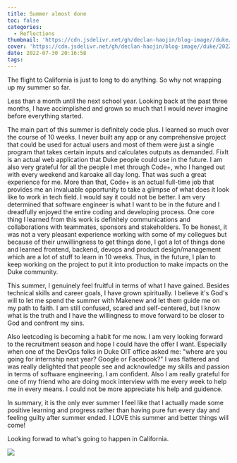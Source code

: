 ```yaml
---
title: Summer almost done
toc: false
categories:
  - Reflections
thumbnail: 'https://cdn.jsdelivr.net/gh/declan-haojin/blog-image//duke/20220731013547.png'
cover: 'https://cdn.jsdelivr.net/gh/declan-haojin/blog-image//duke/20220731013547.png'
date: 2022-07-30 20:16:58
tags:
---
```


The flight to California is just to long to do anything. So why not wrapping up my summer so far.

<!--more-->

Less than a month until the next school year. Looking back at the past three months, I have accimplished and grown so much that I would never imagine before everything started.

The main part of this summer is definitely code plus. I learned so much over the course of 10 weeks. I never built any app or any comprehensive project that could be used for actual users and most of them were just a single program that takes certain inputs and calculates outputs as demanded. FixIt is an actual web application that Duke people could use in the future. I am also very grateful for all the people I met through Code+, who I hanged out with every weekend and karoake all day long. That was such a great experience for me. More than that, Code+ is an actual full-time job that provides me an invaluable opportunity to take a glimpse of what does it look like to work in tech field. I would say it could not be better. I am very determined that software engineer is what I want to be in the future and I dreadfully enjoyed the entire coding and developing process. One core thing I learned from this work is definitely communications and collaborations with teammates, sponsors and stakeholders. To be honest, it was not a very pleasant experience working with some of my collegues but because of their unwillingness to get things done, I got a lot of things done and learned frontend, backend, devops and product design/management which are a lot of stuff to learn in 10 weeks. Thus, in the future, I plan to keep working on the project to put it into production to make impacts on the Duke community.

This summer, I genuinely feel fruitful in terms of what I have gained. Besides technical skills and career goals, I have grown spiritually. I believe it's God's will to let me spend the summer with Makenew and let them guide me on my path to faith. I am still confused, scared and self-centered, but I know what is the truth and I have the willingness to move forward to be closer to God and confront my sins.

Also leetcoding is becoming a habit for me now. I am very looking forward to the recruitment season and hope I could have the offer I want. Especially when one of the DevOps folks in Duke OIT office asked me: "where are you going for internship next year? Google or Facebook?" I was flattered and was really delighted that people see and acknowledge my skills and passion in terms of software engineering. I am confident. Also I am really grateful for one of my friend who are doing mock interview with me every week to help me in every means. I could not be more appreciate his help and guidence.

In summary, it is the only ever summer I feel like that I actually made some positive learning and progress rather than having pure fun every day and feeling guilty after summer ended. I LOVE this summer and better things will come!

Looking forwad to what's going to happen in California.

![](https://cdn.jsdelivr.net/gh/declan-haojin/blog-image//duke/20220731013433.png)
